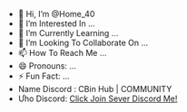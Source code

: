 - 👋 Hi, I’m @Home_40
- 👀 I’m Interested In ...
- 🌱 I’m Currently Learning ...
- 💞️ I’m Looking To Collaborate On ...
- 📫 How To Reach Me ...
- 😄 Pronouns: ...
- ⚡ Fun Fact: ...
- Name Discord : CBin Hub | COMMUNITY
- Ưho Discord: [Click Join Sever Discord Me!](https://discord.gg/bRbQuQYc)
<!---
thk-bin/thk-bin is a ✨ special ✨ repository because its `README.md` (this file) appears on your GitHub profile.
You can click the Preview link to take a look at your changes.
--->
